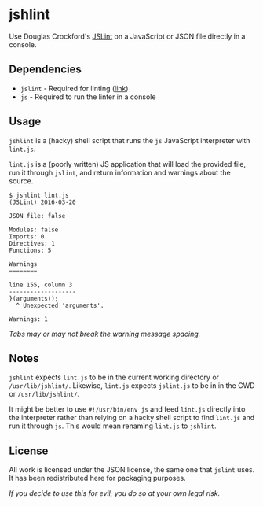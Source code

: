 jshlint
=======

Use Douglas Crockford's [JSLint](https://github.com/douglascrockford/JSLint) on a JavaScript or JSON file directly in a console.

Dependencies
------------

- `jslint` - Required for linting ([link](https://github.com/douglascrockford/JSLint))
- `js` - Required to run the linter in a console

Usage
-----

`jshlint` is a (hacky) shell script that runs the `js` JavaScript interpreter with `lint.js`.

`lint.js` is a (poorly written) JS application that will load the provided file, run it through `jslint`, and return information and warnings about the source.

```
$ jshlint lint.js
(JSLint) 2016-03-20

JSON file: false

Modules: false
Imports: 0
Directives: 1
Functions: 5

Warnings
========

line 155, column 3
-------------------
}(arguments));
  ^ Unexpected 'arguments'.

Warnings: 1
```

*Tabs may or may not break the warning message spacing.*

Notes
-----
`jshlint` expects `lint.js` to be in the current working directory or `/usr/lib/jshlint/`. Likewise, `lint.js` expects `jslint.js` to be in in the CWD or `/usr/lib/jshlint/`.

It might be better to use `#!/usr/bin/env js` and feed `lint.js` directly into the interpreter rather than relying on a hacky shell script to find `lint.js` and run it through `js`. This would mean renaming `lint.js` to `jshlint`.

License
-------

All work is licensed under the JSON license, the same one that `jslint` uses. It has been redistributed here for packaging purposes.

*If you decide to use this for evil, you do so at your own legal risk.*
